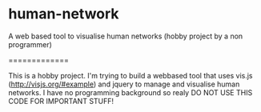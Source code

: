 human-network
=============

A web based tool to visualise human networks (hobby project by a non programmer)

=============

This is a hobby project. I'm trying to build a webbased tool that uses vis.js (http://visjs.org/#example) and jquery to 
manage and visualise human networks. 
I have no programming background so realy DO NOT USE THIS CODE FOR IMPORTANT STUFF!
